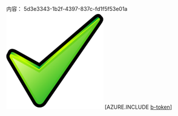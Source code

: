 内容： 5d3e3343-1b2f-4397-837c-fd1f5f53e01a![图像](b763efa5-ecc9-4818-92b5-d47aa4114ee8.png)
[AZURE.INCLUDE [b-token](6f8c4c21-6851-4712-8bc2-87933eb37170.md)]
